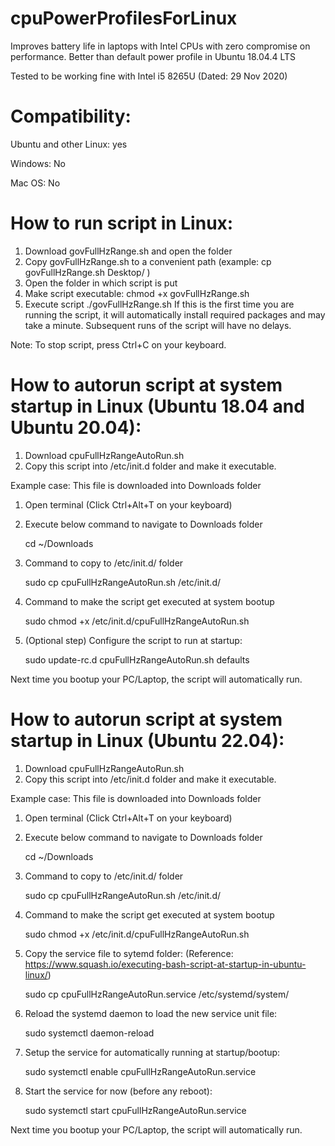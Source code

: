 # cpuPowerProfilesForLinux

Improves battery life in laptops with Intel CPUs with zero compromise on performance. Better than default power profile in Ubuntu 18.04.4 LTS

Tested to be working fine with Intel i5 8265U (Dated: 29 Nov 2020)

# Compatibility:
Ubuntu and other Linux: yes

Windows: No

Mac OS: No

# How to run script in Linux:
1) Download govFullHzRange.sh and open the folder
2) Copy govFullHzRange.sh to a convenient path (example: cp govFullHzRange.sh Desktop/ )
3) Open the folder in which script is put
4) Make script executable:
    chmod +x govFullHzRange.sh
5) Execute script
    ./govFullHzRange.sh
   If this is the first time you are running the script, it will automatically install required packages and may take a minute. Subsequent runs of the script will have no delays.

Note: To stop script, press Ctrl+C on your keyboard.

# How to autorun script at system startup in Linux (Ubuntu 18.04 and Ubuntu 20.04):
1) Download cpuFullHzRangeAutoRun.sh
2) Copy this script into /etc/init.d folder and make it executable.

Example case: This file is downloaded into Downloads folder
1) Open terminal (Click Ctrl+Alt+T on your keyboard)
2) Execute below command to navigate to Downloads folder

    cd ~/Downloads

3) Command to copy to /etc/init.d/ folder

    sudo cp cpuFullHzRangeAutoRun.sh /etc/init.d/

4) Command to make the script get executed at system bootup

    sudo chmod +x /etc/init.d/cpuFullHzRangeAutoRun.sh

5) (Optional step) Configure the script to run at startup:

    sudo update-rc.d cpuFullHzRangeAutoRun.sh defaults
    
Next time you bootup your PC/Laptop, the script will automatically run.

# How to autorun script at system startup in Linux (Ubuntu 22.04):
1) Download cpuFullHzRangeAutoRun.sh
2) Copy this script into /etc/init.d folder and make it executable.

Example case: This file is downloaded into Downloads folder
1) Open terminal (Click Ctrl+Alt+T on your keyboard)
2) Execute below command to navigate to Downloads folder

    cd ~/Downloads

3) Command to copy to /etc/init.d/ folder

    sudo cp cpuFullHzRangeAutoRun.sh /etc/init.d/

4) Command to make the script get executed at system bootup

    sudo chmod +x /etc/init.d/cpuFullHzRangeAutoRun.sh

5) Copy the service file to sytemd folder:
    (Reference: https://www.squash.io/executing-bash-script-at-startup-in-ubuntu-linux/)

    sudo cp cpuFullHzRangeAutoRun.service /etc/systemd/system/

6) Reload the systemd daemon to load the new service unit file:

    sudo systemctl daemon-reload

7) Setup the service for automatically running at startup/bootup:

    sudo systemctl enable cpuFullHzRangeAutoRun.service 

8) Start the service for now (before any reboot):

    sudo systemctl start cpuFullHzRangeAutoRun.service 
    
Next time you bootup your PC/Laptop, the script will automatically run.
